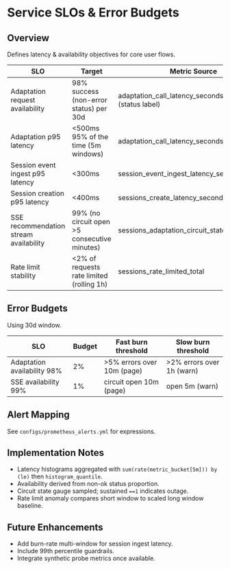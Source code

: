 # Service SLOs & Error Budgets

## Overview
Defines latency & availability objectives for core user flows.

| SLO | Target | Metric Source | Notes |
|-----|--------|---------------|-------|
| Adaptation request availability | 98% success (non-error status) per 30d | adaptation_call_latency_seconds_count (status label) | status in {ok} / all |
| Adaptation p95 latency | <500ms 95% of the time (5m windows) | adaptation_call_latency_seconds_bucket | Only status="ok" |
| Session event ingest p95 latency | <300ms | session_event_ingest_latency_seconds_bucket | status="accepted" |
| Session creation p95 latency | <400ms | sessions_create_latency_seconds_bucket | |
| SSE recommendation stream availability | 99% (no circuit open >5 consecutive minutes) | sessions_adaptation_circuit_state | Derived from absence of sustained state=1 |
| Rate limit stability | <2% of requests rate limited (rolling 1h) | sessions_rate_limited_total | increase/total requests |

## Error Budgets
Using 30d window.

| SLO | Budget | Fast burn threshold | Slow burn threshold |
|-----|--------|---------------------|---------------------|
| Adaptation availability 98% | 2% | >5% errors over 10m (page) | >2% errors over 1h (warn) |
| SSE availability 99% | 1% | circuit open 10m (page) | open 5m (warn) |

## Alert Mapping
See `configs/prometheus_alerts.yml` for expressions.

## Implementation Notes
- Latency histograms aggregated with `sum(rate(metric_bucket[5m])) by (le)` then `histogram_quantile`.
- Availability derived from non-ok status proportion.
- Circuit state gauge sampled; sustained `==1` indicates outage.
- Rate limit anomaly compares short window to scaled long window baseline.

## Future Enhancements
- Add burn-rate multi-window for session ingest latency.
- Include 99th percentile guardrails.
- Integrate synthetic probe metrics once available.
